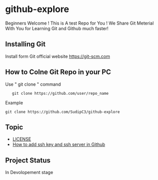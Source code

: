 # github-explore
Beginners Welcome ! This is A test Repo for You !
We Share Git Meterial With You for Learning Git and Github
much faster!
## Installing Git
Install form Git official website https://git-scm.com
## How to Colne Git Repo in your PC
Use " git clone " command
            
       git clone https://github.com/user/repo_name
 
 Example
    
    git clone https://github.com/SudipC3/github-explore
## Topic
+ [LICENSE](LICENSE)
+ [How to add ssh key and ssh server in Github](ssh-key.md)
    
 ## Project Status 
 In Devolopement stage
